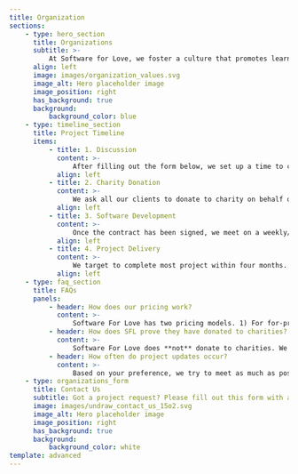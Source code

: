 ```yaml
---
title: Organization
sections:
    - type: hero_section
      title: Organizations
      subtitle: >-
          At Software for Love, we foster a culture that promotes learning, collaboration, sustainability, and philanthropy. We always put our best foot forward and love taking on new challenges. We strive to use our knowledge and abilities to help our partners solve problems within our community.
      align: left
      image: images/organization_values.svg
      image_alt: Hero placeholder image
      image_position: right
      has_background: true
      background:
          background_color: blue
    - type: timeline_section
      title: Project Timeline
      items:
          - title: 1. Discussion
            content: >-
                After filling out the form below, we set up a time to call and understand your needs. We work with you to understand the problem and how best we can apply our technical expertise to solve it.
            align: left
          - title: 2. Charity Donation
            content: >-
                We ask all our clients to donate to charity on behalf of the services we provided. A charity is mutually chosen before the signing of a contract. If you don't have one in mind, we are happy to you refer established charities across North America!
            align: left
          - title: 3. Software Development
            content: >-
                Once the contract has been signed, we meet on a weekly/biweekly basis to update you on the status of the project. Our process starts with designing, then implementation and finally documentation and maintenance. Throughout this process, you as the client will have the opportunity to provide input and feedback on the project.
            align: left
          - title: 4. Project Delivery
            content: >-
                We target to complete most project within four months. At the end of project term, we work to deliver the product and making sure that you are content with the work done.
            align: left
    - type: faq_section
      title: FAQs
      panels:
          - header: How does our pricing work?
            content: >-
                Software For Love has two pricing models. 1) For for-profit organizations: we charge a regular industry rate (roughly $20-$30/hour). However, a substantial portion of that cost goes towards a charitable cause. You get your product delivered to you while helping out your local community! 2) For non-profit organizations: we charge a low-bono rate which is decided based on the project and your budget. In this case, we won't charge you for the portion that goes to charity, as you're the charity in this scenario!
          - header: How does SFL prove they have donated to charities?
            content: >-
                Software For Love does **not** donate to charities. We actually ask the client to directly donate to the charity and send us the receipts of their donations. This way our clients get the pleasure and satisfaction when they themselves donate to charity, as well as get tax benefits because of their donations.
          - header: How often do project updates occur?
            content: >-
                Based on your preference, we try to meet as much as possible. Usually this is weekly or bi-weekly based on your availability. We believe in an iterative design and development process where at each step your input is valued.
    - type: organizations_form
      title: Contact Us
      subtitle: Got a project request? Please fill out this form with a brief description of your project. We will contact you and schedule a meeting as soon as possible.
      image: images/undraw_contact_us_15o2.svg
      image_alt: Hero placeholder image
      image_position: right
      has_background: true
      background:
          background_color: white
template: advanced
---
```

